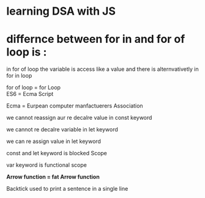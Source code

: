 # learning DSA with JS
# differnce between for in and for of loop is :
<html>
<head>
<title> </title>
</head>
<body>
in for of loop the variable is access like a value 
and there is alternvativetly in for in loop
<p> for of loop = for Loop <br>
  ES6 = Ecma Script </p>
  <p> Ecma = Eurpean computer manfactuerers Association</p>
  <p>we cannot reassign aur re decalre value in const keyword</p>
  <p>we cannot re decalre variable in let keyword</p>
  <p>we can re assign value in let keyword</p>
  <p>const and let keyword is blocked Scope</p>
  <p>var keyword is functional scope</p>
  <p><b>Arrow function = fat Arrow function</b></p>
  <p>Backtick used to print a sentence in a single line</p>
</body>
</html>